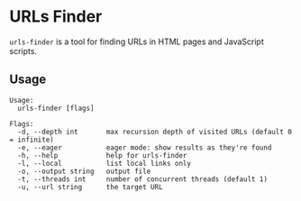 # URLs Finder

`urls-finder` is a tool for finding URLs in HTML pages and JavaScript scripts.

## Usage

```
Usage:
  urls-finder [flags]

Flags:
  -d, --depth int       max recursion depth of visited URLs (default 0 = infinite)
  -e, --eager           eager mode: show results as they're found
  -h, --help            help for urls-finder
  -l, --local           list local links only
  -o, --output string   output file
  -t, --threads int     number of concurrent threads (default 1)
  -u, --url string      the target URL
```
